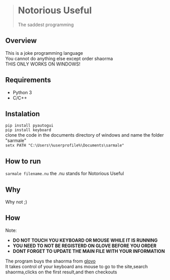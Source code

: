 > # Notorious Useful
> The saddest programming
## Overview
This is a joke programming language  
You cannot do anything else except order shaorma  
THIS ONLY WORKS ON WINDOWS!
## Requirements
* Python 3
* C/C++
## Instalation
``pip install pyautogui``  
``pip install keyboard``  
clone the code in the documents directory of windows and name the folder "sarmale"  
``setx PATH "C:\Users\%userprofile%\Documents\sarmale"``
## How to run
``sarmale filename.nu``
the .nu stands for Notorious Useful
## Why
Why not ;)
## How
Note:
 - **DO NOT TOUCH YOU KEYBOARD OR MOUSE WHILE IT IS RUNNING**
 - **YOU NEED TO NOT BE REGISTERD ON GLOVE BEFORE YOU ORDER**
 - **DONT FORGET TO UPDATE THE MAIN FILE WITH YOUR INFORMATION**
 
The program buys the shaorma from [glovo](https://glovoapp.com/)  
It takes control of your keyboard ans mouse to go to the site,search shaorma,clicks on the first result,and then checkouts

